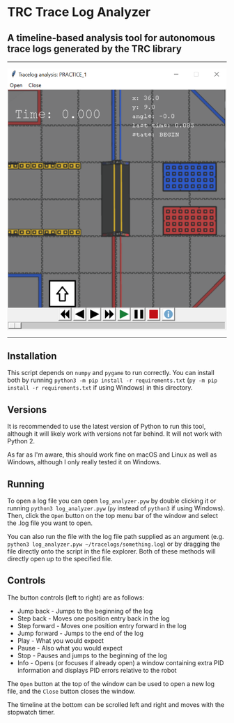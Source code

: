 # TRC Trace Log Analyzer

## A timeline-based analysis tool for autonomous trace logs generated by the TRC library

---
![demo window](assets/demo.png "A screenshot of an active log analysis")

---

## Installation

This script depends on `numpy` and `pygame` to run correctly. You can install both by running `python3 -m pip install -r requirements.txt` (`py -m pip install -r requirements.txt` if using Windows) in this directory.

## Versions

It is recommended to use the latest version of Python to run this tool, although it will likely work with versions not far behind. It will not work with Python 2.

As far as I'm aware, this should work fine on macOS and Linux as well as Windows, although I only really tested it on Windows.

## Running

To open a log file you can open `log_analyzer.pyw` by double clicking it or running `python3 log_analyzer.pyw` (`py` instead of `python3` if using Windows). Then, click the `Open` button on the top menu bar of the window and select the .log file you want to open.

You can also run the file with the log file path supplied as an argument (e.g. `python3 log_analyzer.pyw ~/tracelogs/something.log`) or by dragging the file directly onto the script in the file explorer. Both of these methods will directly open up to the specified file.

## Controls

The button controls (left to right) are as follows:

* Jump back - Jumps to the beginning of the log
* Step back - Moves one position entry back in the log
* Step forward - Moves one position entry forward in the log
* Jump forward - Jumps to the end of the log
* Play - What you would expect
* Pause - Also what you would expect
* Stop - Pauses and jumps to the beginning of the log
* Info - Opens (or focuses if already open) a window containing extra PID information and displays PID errors relative to the robot

The `Open` button at the top of the window can be used to open a new log file, and the `Close` button closes the window.

The timeline at the bottom can be scrolled left and right and moves with the stopwatch timer.
